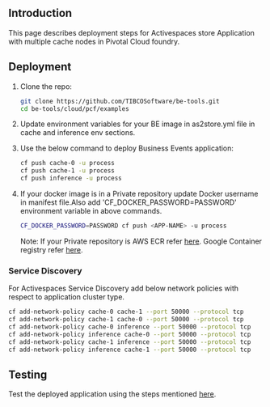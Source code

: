 ## Introduction

This page describes deployment steps for Activespaces store Application with multiple cache nodes in Pivotal Cloud foundry.

## Deployment

1. Clone the repo:
     ```sh
     git clone https://github.com/TIBCOSoftware/be-tools.git
     cd be-tools/cloud/pcf/examples
     ```

2. Update environment variables for your BE image in as2store.yml file in cache and inference env sections.

3. Use the below command to deploy Business Events application:

      ```sh
      cf push cache-0 -u process
      cf push cache-1 -u process
      cf push inference -u process
      ```

4. If your docker image is in a Private repository update Docker username in manifest file.Also add 'CF_DOCKER_PASSWORD=PASSWORD' environment variable in above commands.

    ```sh 
    CF_DOCKER_PASSWORD=PASSWORD cf push <APP-NAME> -u process
    ```

    Note: If your Private repository is AWS ECR refer [here](https://docs.cloudfoundry.org/devguide/deploy-apps/push-docker.html#ecr). Google Container registry refer [here](https://docs.cloudfoundry.org/devguide/deploy-apps/push-docker.html#gcr).

### Service Discovery

For Activespaces Service Discovery add below network policies with respect to application cluster type.

```sh
cf add-network-policy cache-0 cache-1 --port 50000 --protocol tcp
cf add-network-policy cache-1 cache-0 --port 50000 --protocol tcp
cf add-network-policy cache-0 inference --port 50000 --protocol tcp
cf add-network-policy inference cache-0 --port 50000 --protocol tcp
cf add-network-policy cache-1 inference --port 50000 --protocol tcp
cf add-network-policy inference cache-1 --port 50000 --protocol tcp
```

## Testing

Test the deployed application using the steps mentioned [here](https://github.com/TIBCOSoftware/be-tools/blob/feature-cloud-foundry/cloud/cloud-foundry/README.md#testing).
